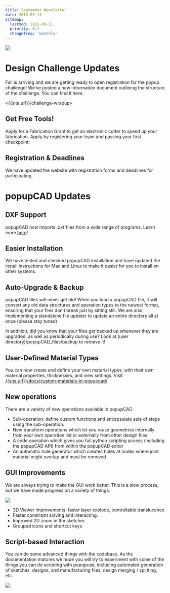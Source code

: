 ```yaml
---
title: September Newsletter
date: 2015-09-11
sitemap:
  lastmod: 2015-09-11
  priority: 0.7
  changefreq: 'monthly'
---
```

![]({{site.url}}/assets/images/2015-09-11-september-newsletter/image1.jpeg)

Design Challenge Updates
=======================
Fall is arriving and we are getting ready to open registration for the popup challenge! We’ve posted a new information document outlining the structure of the challenge. You can find it here:

<{{site.url}}/challenge-wrapup>

Get Free Tools!
---------------
Apply for a Fabrication Grant to get an electronic cutter to speed up your fabrication.  Apply by registering your team and passing your first checkpoint!

Registration & Deadlines
---------------
We have updated the website with registration forms and deadlines for participating.  

popupCAD Updates
================

DXF Support
-----------

popupCAD now imports .dxf files from a wide range of programs. Learn more [here]({{site.url}}/tutorials/dxf-files/)!

Easier Installation
-------------------

We have tested and checked popupCAD installation and have updated the install instructions for Mac and Linux to make it easier for you to install on other systems.

Auto-Upgrade & Backup
---------------------

popupCAD files will never get old! When you load a popupCAD file, it will convert any old data structures and operation types to the newest format, ensuring that your files don’t break just by sitting still. We are also implementing a standalone file updater to update an entire directory all at once (please stay tuned)

In addition, did you know that your files get backed up whenever they are upgraded, as well as periodically during use? Look at (user directory)/popupCAD\_files/backup to retrieve it!

User-Defined Material Types
---------------------------

You can now create and define your own material types, with their own material properties, thicknesses, and view settings. Visit [{{site.url}}/docs/custom-materials-in-popupcad/]({{site.url}}/docs/custom-materials-in-popupcad/)

New operations
--------------

There are a variety of new operations available in popupCAD

- Sub-operation: define custom functions and encapsulate sets of steps using the sub-operation.
- New transform operations which let you reuse geometries internally from your own operation list or externally from other design files.
- A code operation which gives you full python scripting access (including the popupCAD API) from within the popupCAD editor
- An automatic hole generator which creates holes at nodes where joint material might overlap and must be removed

GUI Improvements
----------------

We are always trying to make the GUI work better. This is a slow
process, but we have made progress on a variety of things:

![]({{site.url}}/assets/images/2015-09-11-september-newsletter/image2.png)

- 3D Viewer improvements: faster layer explode, controllable
    translucence
- Faster constraint solving and interacting.
- Improved 2D zoom in the sketcher.
- Grouped icons and shortcut keys

Script-based Interaction
------------------------

You can do some advanced things with the codebase. As the documentation matures we hope you will try to experiment with some of the things you can do scripting with popupcad, including automated generation of sketches, designs, and manufacturing files, design merging / splitting, etc.

![]({{site.url}}/assets/images/2015-09-11-september-newsletter/image3.png)